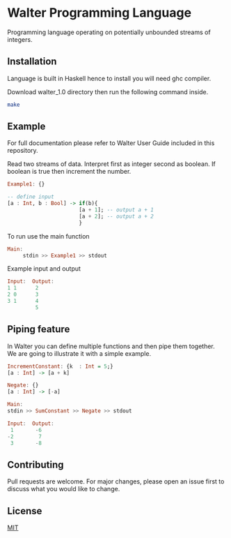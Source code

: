 # Walter Programming Language

Programming language operating on potentially unbounded streams of integers. 

## Installation

Language is built in Haskell hence to install you will need ghc compiler.

Download walter_1.0 directory then run the following command inside.

```bash
make
```

## Example

For full documentation please refer to Walter User Guide included in this repository. 

Read two streams of data. Interpret first as integer second as boolean. If boolean is true then increment the number.


```haskell
Example1: {}

-- define input
[a : Int, b : Bool] -> if(b){
                       [a + 1]; -- output a + 1
                       [a + 2]; -- output a + 2
                       }
```

To run use the main function

```haskell
Main:
     stdin >> Example1 >> stdout
```

Example input and output

```haskell
Input:  Output:
1 1      2
2 0      3
3 1      4
         5

```

## Piping feature
In Walter you can define multiple functions and then pipe them together. \
We are going to illustrate it with a simple example.

```haskell
IncrementConstant: {k  : Int = 5;}
[a : Int] -> [a + k]

Negate: {}
[a : Int] -> [-a]

Main:
stdin >> SumConstant >> Negate >> stdout

Input:  Output:
 1       -6
-2        7
 3       -8

```


## Contributing
Pull requests are welcome. For major changes, please open an issue first to discuss what you would like to change.

## License
[MIT](https://choosealicense.com/licenses/mit/)

